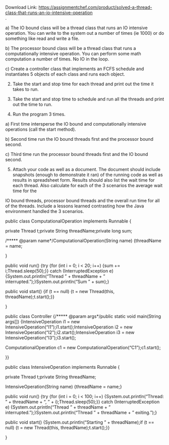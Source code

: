Download Link: https://assignmentchef.com/product/solved-a-thread-class-that-runs-an-io-intensive-operation
<br>
.

a) The IO bound class will be a thread class that runs an IO intensive operation. You can write to the system out a number of times (ie 1000) or do something like read and write a file.

b) The processor bound class will be a thread class that runs a computationally intensive operation. You can perform some math computation a number of times. No IO in the loop.

c) Create a controller class that implements an FCFS schedule and instantiates 5 objects of each class and runs each object.

2) Take the start and stop time for each thread and print out the time it takes to run.

3) Take the start and stop time to schedule and run all the threads and print out the time to run.

4) Run the program 3 times.

a) First time intersperse the IO bound and computationally intensive operations (call the start method).

b) Second time run the IO bound threads first and the processor bound second.

c) Third time run the processor bound threads first and the IO bound second.

5) Attach your code as well as a document. The document should include snapshots (enough to demonstrate it ran) of the running code as well as results in spreadsheet form. Results should also list the wait time for each thread. Also calculate for each of the 3 scenarios the average wait time for the

IO bound threads, processor bound threads and the overall run time for all of the threads. Include a lessons learned contrasting how the Java environment handled the 3 scenarios.

public class ComputationalOperation implements Runnable {

private Thread t;private String threadName;private long sum;

/***** @param name*/ComputationalOperation(String name) {threadName = name;

}

public void run() {try {for (int i = 0; i &lt; 20; i++) {sum += i;Thread.sleep(50);}} catch (InterruptedException e) {System.out.println(“Thread ” + threadName + ” interrupted.”);}System.out.println(“Sum ” + sum);}

public void start() {if (t == null) {t = new Thread(this, threadName);t.start();}}

}

public class Controller {/***** @param args*/public static void main(String args[]) {IntensiveOperation i1 = new IntensiveOperation(“I1”);i1.start();IntensiveOperation i2 = new IntensiveOperation(“I2”);i2.start();IntensiveOperation i3 = new IntensiveOperation(“I3”);i3.start();

ComputationalOperation c1 = new ComputationalOperation(“C1”);c1.start();

}}

public class IntensiveOperation implements Runnable {

private Thread t;private String threadName;

IntensiveOperation(String name) {threadName = name;}

public void run() {try {for (int i = 0; i &lt; 100; i++) {System.out.println(“Thread: ” + threadName + “, ” + i);Thread.sleep(50);}} catch (InterruptedException e) {System.out.println(“Thread ” + threadName + ” interrupted.”);}System.out.println(“Thread ” + threadName + ” exiting.”);}

public void start() {System.out.println(“Starting ” + threadName);if (t == null) {t = new Thread(this, threadName);t.start();}}

}